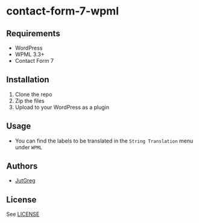 # contact-form-7-wpml

## Requirements

- WordPress
- WPML 3.3+
- Contact Form 7

## Installation

1. Clone the repo
2. Zip the files
3. Upload to your WordPress as a plugin

## Usage

- You can find the labels to be translated in the `String Translation` menu under `WPML`

## Authors

* [JutGreg](https://github.com/JutGreg)

## License

See [LICENSE](LICENSE)